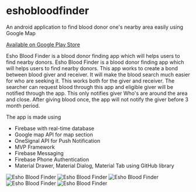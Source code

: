 # eshobloodfinder
An android application to find blood donor one's nearby area easily using Google Map

<a href="https://play.google.com/store/apps/details?id=com.app.appathon.blooddonateapp">Available on Google Play Store</a>

Esho Blood Finder is a blood donor finding app which will helps users to find nearby donors. 
Esho Blood Finder is a blood donor finding app which will helps users to find nearby donors. 
This app works to create a bond between blood giver and receiver. 
It will make the blood search much easier for who are seeking it. 
This works both for the giver and receiver. 
The searcher can request blood through this app and eligible giver will be notified through the app. 
This only notifies giver Who's are around the area and close. 
After giving blood once, the app will not notify the giver before 3 month period.

The app is made using
- Firebase with real-time database
- Google map API for map section
- OneSignal API for Push Notification
- MVP Framework
- Firebase Messaging
- Firebase Phone Authentication
- Material Drawer, Material Dialog, Material Tab using GitHub library


<img src="https://lh3.googleusercontent.com/u7ju_9NagswFKCf-hgPReD79Nm1NEhGwVFWsgjW6B8O9vMpnp8dUmwa_YAnvhNI0WQ=w1360-h694" alt="Esho Blood Finder">
<img src="https://lh3.googleusercontent.com/jHu50jpoxCkDjsLUHL2VM5KJL9lhiCipEhI0nrlwFn0TWFwv-2ZqdPs5xA-f9IEBGNs=w1360-h694" alt="Esho Blood Finder">
<img src="https://lh3.googleusercontent.com/mPe-Ojf3QsV5v7oI2-uU4TWmDi7Nwh-Wc0tXo-LezRdYUaSdyf0WTaQYSrF1enXJvME=w1360-h694" alt="Esho Blood Finder">
<img src="https://lh3.googleusercontent.com/dufUDl3qv1YvC-RPRu3_YNBSBWUK_iWbzIjWBC89MMX7mfyOrk8zas5leEmcFRxaTjw=w1360-h694" alt="Esho Blood Finder">
<img src="https://lh3.googleusercontent.com/smWKfmZ5_JOrSh2T2KESVuXvPs181yxgM0PNdMrnel7U3f-Neu9fY-9RGQZezxJZDU-0=w1360-h694" alt="Esho Blood Finder">
